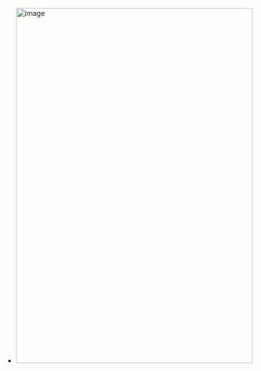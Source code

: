 * <img width="478" height="717" alt="image" src="https://github.com/user-attachments/assets/752c25b6-3056-4de9-ae0c-b0a36c738cfa" />
